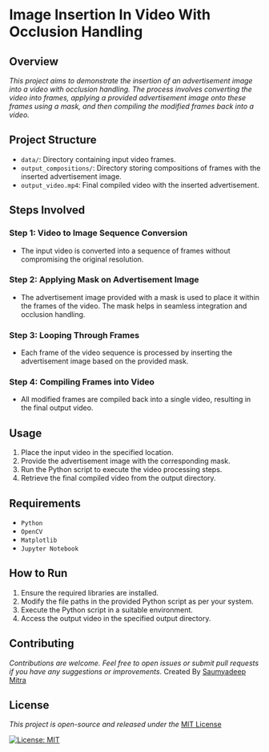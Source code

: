 # Image Insertion In Video With Occlusion Handling

## Overview
_This project aims to demonstrate the insertion of an advertisement image into a video with occlusion handling. The process involves converting the video into frames, applying a provided advertisement image onto these frames using a mask, and then compiling the modified frames back into a video._

## Project Structure
- `data/`: Directory containing input video frames.
- `output_compositions/`: Directory storing compositions of frames with the inserted advertisement image.
- `output_video.mp4`: Final compiled video with the inserted advertisement.

## Steps Involved

### Step 1: Video to Image Sequence Conversion
- The input video is converted into a sequence of frames without compromising the original resolution.

### Step 2: Applying Mask on Advertisement Image
- The advertisement image provided with a mask is used to place it within the frames of the video. The mask helps in seamless integration and occlusion handling.

### Step 3: Looping Through Frames
- Each frame of the video sequence is processed by inserting the advertisement image based on the provided mask.

### Step 4: Compiling Frames into Video
- All modified frames are compiled back into a single video, resulting in the final output video.

## Usage
1. Place the input video in the specified location.
2. Provide the advertisement image with the corresponding mask.
3. Run the Python script to execute the video processing steps.
4. Retrieve the final compiled video from the output directory.

## Requirements
- `Python`
- `OpenCV`
- `Matplotlib`
- `Jupyter Notebook` 

## How to Run
1. Ensure the required libraries are installed.
2. Modify the file paths in the provided Python script as per your system.
3. Execute the Python script in a suitable environment.
4. Access the output video in the specified output directory.

## Contributing
_Contributions are welcome. Feel free to open issues or submit pull requests if you have any suggestions or improvements._
Created By [Saumyadeep Mitra](https://in.linkedin.com/in/saumyadeep-mitra-a64030236)


## License
_This project is open-source and released under the_ [MIT License](https://opensource.org/licenses/MIT)

[![License: MIT](https://img.shields.io/badge/License-MIT-yellow.svg)](https://opensource.org/licenses/MIT)
